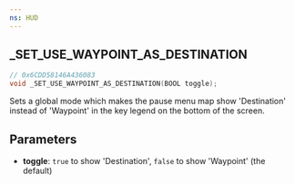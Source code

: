 ```yaml
---
ns: HUD
---
```

## _SET_USE_WAYPOINT_AS_DESTINATION

```c
// 0x6CDD58146A436083
void _SET_USE_WAYPOINT_AS_DESTINATION(BOOL toggle);
```

Sets a global mode which makes the pause menu map show 'Destination' instead of 'Waypoint' in the key legend on the
bottom of the screen.

<!--

Name guess:

  - alphabetical function order, below [SET_USER_RADIO_CONTROL_ENABLED, SET_USE_HI_DOF], above SET_VARIABLE_ON_SOUND.

-->

## Parameters
* **toggle**: `true` to show 'Destination', `false` to show 'Waypoint' (the default)

